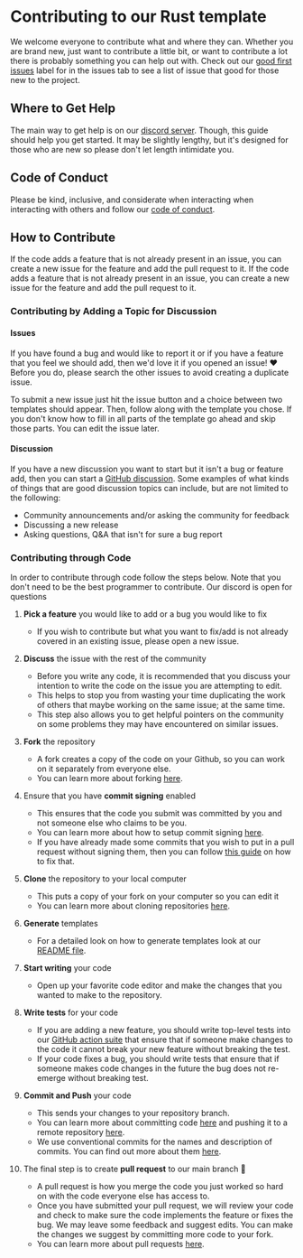 # Contributing to our Rust template

We welcome everyone to contribute what and where they can. Whether you are brand
new, just want to contribute a little bit, or want to contribute a lot there is
probably something you can help out with. Check out our
[good first issues][good-first-issues] label for in the issues tab to see a list
of issue that good for those new to the project.

## Where to Get Help

The main way to get help is on our [discord server][discord-invite]. Though,
this guide should help you get started. It may be slightly lengthy, but it's
designed for those who are new so please don't let length intimidate you.

## Code of Conduct

Please be kind, inclusive, and considerate when interacting when interacting
with others and follow our [code of conduct](./CODE_OF_CONDUCT.md).

## How to Contribute

If the code adds a feature that is not already present in an issue, you can
create a new issue for the feature and add the pull request to it. If the code
adds a feature that is not already present in an issue, you can create a new
issue for the feature and add the pull request to it.

### Contributing by Adding a Topic for Discussion

#### Issues

If you have found a bug and would like to report it or if you have a feature
that you feel we should add, then we'd love it if you opened an issue! ❤️
Before you do, please search the other issues to avoid creating a duplicate
issue.

To submit a new issue just hit the issue button and a choice between two
templates should appear. Then, follow along with the template you chose. If you
don't know how to fill in all parts of the template go ahead and skip those
parts. You can edit the issue later.

#### Discussion

If you have a new discussion you want to start but it isn't a bug or feature
add, then you can start a [GitHub discussion][gh-discussions]. Some examples of
what kinds of things that are good discussion topics can include, but are not
limited to the following:

-   Community announcements and/or asking the community for feedback
-   Discussing a new release
-   Asking questions, Q&A that isn't for sure a bug report

### Contributing through Code

In order to contribute through code follow the steps below. Note that you don't
need to be the best programmer to contribute. Our discord is open for questions

 1. **Pick a feature** you would like to add or a bug you would like to fix
	- If you wish to contribute but what you want to fix/add is not already
      covered in an existing issue, please open a new issue.

 2. **Discuss** the issue with the rest of the community
	- Before you write any code, it is recommended that you discuss your
      intention to write the code on the issue you are attempting to edit.
	- This helps to stop you from wasting your time duplicating the work of
      others that maybe working on the same issue; at the same time.
	- This step also allows you to get helpful pointers on the community on some
      problems they may have encountered on similar issues.

 3. **Fork** the repository
	- A fork creates a copy of the code on your Github, so you can work on it
      separately from everyone else.
	- You can learn more about forking [here][forking].

 4. Ensure that you have **commit signing** enabled
	- This ensures that the code you submit was committed by you and not someone
      else who claims to be you.
	- You can learn more about how to setup commit signing [here][commit-signing].
	- If you have already made some commits that you wish to put in a pull
      request without signing them, then you can follow [this guide][post-signing]
      on how to fix that.

 5. **Clone** the repository to your local computer
	- This puts a copy of your fork on your computer so you can edit it
	- You can learn more about cloning repositories [here][git-clone].

 6. **Generate** templates
	- For a detailed look on how to generate templates look at our
      [README file](./README.md).

 7. **Start writing** your code
	- Open up your favorite code editor and make the changes that you wanted to
      make to the repository.

 8. **Write tests** for your code
	- If you are adding a new feature, you should write top-level tests into our
      [GitHub action suite](./.github/workflows/build.yml) that ensure that if
      someone make changes to the code it cannot break your new feature without
      breaking the test.
	- If your code fixes a bug, you should write tests that ensure that if
      someone makes code changes in the future the bug does not re-emerge
      without breaking test.

 9. **Commit and Push** your code
	- This sends your changes to your repository branch.
	- You can learn more about committing code [here][commiting-code] and
      pushing it to a remote repository [here][push-remote].
	- We use conventional commits for the names and description of commits.
      You can find out more about them [here][conventional-commits].

 10. The final step is to create **pull request** to our main branch 🎉
     - A pull request is how you merge the code you just worked so hard on with
       the code everyone else has access to.
     - Once you have submitted your pull request, we will review your code and
       check to make sure the code implements the feature or fixes the bug. We
       may leave some feedback and suggest edits. You can make the changes we
       suggest by committing more code to your fork.
	 - You can learn more about pull requests [here][prs].


[conventional-commits]: https://www.conventionalcommits.org/en/v1.0.0/
[commiting-code]: https://docs.github.com/en/desktop/contributing-and-collaborating-using-github-desktop/making-changes-in-a-branch/committing-and-reviewing-changes-to-your-project
[commit-signing]: https://www.freecodecamp.org/news/what-is-commit-signing-in-git/
[discord-invite]: https://discord.gg/uh69TdKfBD
[forking]: https://docs.github.com/en/get-started/quickstart/fork-a-repo
[gh-discussions]: https://docs.github.com/en/discussions
[git-clone]: https://docs.github.com/en/repositories/creating-and-managing-repositories/cloning-a-repository
[good-first-issues]: [https://build.prestashop-project.org/news/a-definition-of-the-good-first-issue-label/]
[post-signing]: https://dev.to/jmarhee/signing-existing-commits-with-gpg-5b58
[prs]: https://docs.github.com/en/pull-requests/collaborating-with-pull-requests/proposing-changes-to-your-work-with-pull-requests/about-pull-requests
[push-remote]: https://docs.github.com/en/get-started/using-git/pushing-commits-to-a-remote-repository
[test-org]: https://doc.rust-lang.org/book/ch11-03-test-organization.html
[unit-and-integration]: https://www.geeksforgeeks.org/difference-between-unit-testing-and-integration-testing/
